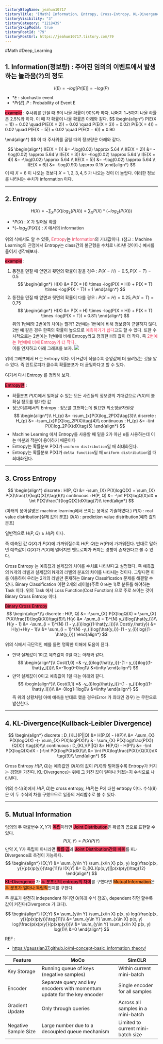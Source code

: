 ```yaml
---
tistoryBlogName: jeahun10717
tistoryTitle: "[Math] Information, Entropy, Cross-Entropy, KL-Divergence, Mutual-Information 정리"
tistoryVisibility: "3"
tistoryCategory: "1218439"
tistorySkipModal: true
tistoryPostId: "79"
tistoryPostUrl: https://jeahun10717.tistory.com/79
---
```

#Math #Deep_Learning 
## 1.  Information(정보량) : 주어진 임의의 이벤트에서 발생하는 놀라움(?)의 정도
$$I(E) = -log[Pr[E]] = -log(P)\tag{1}$$
* *$E$ : stochastic event
* *$Pr[E], P$ : Probability of Event E

 <mark style='background:#eb3b5a'>example</mark> : 주사위를 던질 때 6이 나올 확률이 90%라 하자. 나머지 1~5까지 나올 확률은 2.5%라 하자. 이 때 각 확률이 나올 확률은 아래와 같다.
$$
\begin{align*}
P(E(X = 1)) = 0.02 \quad P(E(X = 2)) = 0.02 \quad P(E(X = 3)) = 0.02\\
P(E(X = 4)) = 0.02 \quad P(E(X = 5)) = 0.02 \quad P(E(X = 6)) = 0.90

\end{align*}
$$
이 때 주사위를 굴릴 때의 정보량은 아래와 같다.

$$
\begin{align*} I(E(X = 1)) &= -\log(0.02) \approx 5.64 \\ I(E(X = 2)) &= -\log(0.02) \approx 5.64 \\ I(E(X = 3)) &= -\log(0.02) \approx 5.64 \\ I(E(X = 4)) &= -\log(0.02) \approx 5.64 \\ I(E(X = 5)) &= -\log(0.02) \approx 5.64 \\ I(E(X = 6)) &= -\log(0.90) \approx 0.15 \end{align*}
$$
이 때 $X=6$ 이 나오는 것보다 $X=1,2,3,4,5$ 가 나오는 것이 더 놀랍다. 이러한 정보를 나타내는 수치가 information 이다.

---

## 2. Entropy

$$
H(X) = -\sum_X P(X)log_2(P(X)) = \sum_X P(X)*(-log_2(P(X)))\tag{2}
$$
* *$P(X)$ : $X$ 가 일어날 확률
* *$(-log_2(P(X)))$ : $X$ 에서의 information 

위의 식에서도 알 수 있듯, <span style='color:#eb3b5a'>Entropy</span>는 <span style='color:#eb3b5a'>Information</span>의 기대값이다. 
(참고 : Machine Learning의 관점에서 Entropy는 class간의 불균형을 수치로 나타낸 것이다.)
예시를 들어서 생각해보자.

<mark style='background:#eb3b5a'>example</mark> : 
1. 동전을 던질 때 앞면과 뒷면의 확률이 같을 경우 : $P(X = H) = 0.5, P(X = T) = 0.5$
$$
\begin{align*}
H(X) &= P(X = H) \times -log(P(X = H)) + P(X = T) \times -log(P(X = T)) = 1
\end{align*}
$$
2. 동전을 던질 때 앞면과 뒷면의 확률이 다를 경우 : $P(X = H) = 0.25, P(X = T) = 0.75$ 
$$
\begin{align*}
H(X) &= P(X = H) \times -log(P(X = H)) + P(X = T) \times -log(P(X = T)) = 0.81\
\end{align*}
$$
위의 1번예와 2번예의 차이는 뭘까?
2번예는 1번예에 비해 정보량이 균일하지 않다. 2번 예 같은 경우 한쪽의 확률이 높으므로 <span style='color:#eb3b5a'>예측하기가 쉽다</span>고도 할 수 있다. 또한 수치적으로는 2번예는 1번예에 비해 Entropy라고 정의한 H의 값이 더 작다. 즉 <span style='color:#eb3b5a'>2번예는 1번예에 비해 Entropy가 더 작다</span>.  
이를 인지하고 아래 그래프를 보자.
![](https://i.imgur.com/DiWu2I1.png)


위의 그래프에서 H 는 Entropy 이다. 이 H값이 작을수록 중앙값에 더 몰려있는 것을 알 수 있다.
즉 엔트로피가 클수록 확률분포가 더 균일하다고 할 수 있다.

여기서 다시 Entropy 를 정리해 보자.

<mark style='background:#eb3b5a'>Entropy란</mark> : 
* 확률분포 $P(X)$에서 일어날 수 있는 모든 사건들의 정보량의 기대값으로 $P(X)$의 불확실 정도를 평가한 값
* 정보이론에서의 Entropy : 정보를 표현하는데 필요한 최소평균자원량
$$
\begin{align*}\\
H_{p} &= -\sum_{x}P(X)log_2P(X)\tag{3}\\
discrete : H_{p} &= -\sum_{x}P(X)log_2P(X)\tag{4}\\
continuous : H_{p} &= -\int P(X)log_2P(X)dX\tag{5}
\end{align*}
$$
* Machine Learning 에서 Entropy를 사용할 때 밑을 2가 아닌 e를 사용하는데 이는 미분과 적분이 용이하기 때문이다
* Entropy는 확률분포 P(X)가 `uniform distribution`일 때 최대화된다.
* Entropy는 확률분포 P(X)가 `delta function`일 때 `uniform distribution`일 때 최대화된다.

---

## 3. Cross Entropy

$$
\begin{align*}
discrete : H(P, Q) &= -\sum_{X} P(X)logQ(X) = \sum_{X} P(X)\frac{1}{logQ(X)}\tag{6}\\
continuous : H(P, Q) &= -\int P(X)logQ(X)dX = \int P(X)\frac{1}{logQ(X)}dX\tag{7}\\
\end{align*}
$$

(아래의 용어설명은 machine learning에서 쓰이는 용어로 기술하였다.)
$P(X)$ : real value distribution(실제 값의 분포)
$Q(X)$ : prediction value distribution(예측 값의 분포)

일반적으로 $H(P, Q) \geq H(P)$ 이다.

즉 예측된 값 $Q(X)$가 $P(X)$에 가까워질수록 $H(P, Q)$는 $H(P)$에 가까워진다.
반대로 말하면 예측값이 $Q(X)$가 $P(X)$에 멀어지면 엔트로피가 커지는 경향이 존재한다고 볼 수 있다.

Cross Entropy 는 예측값과 실제값의 차이를 수치로 나타낸다고 설명했다.
즉 예측값의 N개의 라벨과 실제값의 N개의 라벨의 분포의 차이를 나타내는 것이다.
그렇다면 이를 이용하여 우리는 2개의 라벨만 존재하는 Binary Classification 문제를 해결할 수 있다.
Binary Classification 이란 2개의 레이블(주로 0 또는 1)로 분류를 해야하는 Task 이다.
위의 Task 에서 Loss Function(Cost Function) 으로 주로 쓰이는 것이 Binary Cross Entropy 이다.

<mark style='background:#eb3b5a'>Binary Cross Entropy</mark>
$$
\begin{align*}\\
discrete : H(P, Q) &= -\sum_{X} P(X)logQ(X) = \sum_{X} P(X)\frac{1}{logQ(X)}\tag{6}\\
H(y) &= -\sum_{i = 1}^{N} y_{i}log{\hat{y_i}}\\
H(y - 1) &= -\sum_{i = 1}^{N} (1 - y_{i})log{(1-\hat{y_i})}\\
Cost(y,\hat{y}) &= H(y)+H(y - 1)\\
&= \sum_{i = 1}^{N} -y_{i}log{\hat{y_i}}-(1 - y_{i})log{(1-\hat{y_i})}
\end{align*}
$$

위의 식에서 극단적인 예를 들면 명확한 이해에 도움이 된다.
* 만약 실제값이 1이고  예측값이 0일 때는 아래와 같다.
$$
\begin{align*}\\
Cost(1,0) =& -y_{i}log{\hat{y_i}}-(1 - y_{i})log{(1-\hat{y_i})}\\
&=-1log0-0log1\\
&=\infty
\end{align*}
$$
* 만약 실제값이 0이고  예측값이 1일 때는 아래와 같다.
$$
\begin{align*}\\
Cost(0,1) =& -y_{i}log{\hat{y_i}}-(1 - y_{i})log{(1-\hat{y_i})}\\
&=-0log1-1log0\\
&=\infty
\end{align*}
$$
즉 위의 상황처럼 아예 예측을 반대로 했을 경우(Error 가 최대인 경우) 는 무한으로 발산한다.

---

## 4. KL-Divergence(Kullback-Leibler Divergence)

$$
\begin{align*}
discrete : D_{KL}(P||Q) &= H(P,Q) - H(P)\\
&= -\sum_{X} P(X)logQ(X) -(- \sum_{X} P(X)logP(X))\\
&= \sum_{X} P(X)log\frac{P(X)}{Q(X)} \tag{8}\\\\
continuous : D_{KL}(P||Q) &= H(P,Q) - H(P)\\
&= -\int P(X)logQ(X)dX - (-\int P(X)logP(X)dX)\\\\
&= \int P(X)log\frac{P(X)}{Q(X)}dX \tag{9}\\
\end{align*}
$$


Cross Entropy $H(P, Q)$는 예측값인 $Q(X)$의 값이 $P(X)$와 멀어질수록 Entropy가 커지는 경향을 가진다.
KL-Divergence는 위에 그 커진 값이 얼마나 커졌는지 수식으로 나타낸다. 

위의 수식(8)에서  $H(P, Q)$는 cross entropy, $H(P)$는 $P$에 대한 entropy 이다. 수식(8)은 이 두 수식의 차를 구했으므로 일종의 거리함수로 볼 수 있다.

---
## 5. Mutual Information

임의의 두 확률변수 $X, Y$가 <mark style='background:#eb3b5a'>독립</mark>이라면 <mark style='background:#eb3b5a'>Joint Distribution</mark>은 확률의 곱으로 표현할 수 있다.
$$
P(X, Y) = P(X)P(Y) \tag{10}
$$
만약 $X, Y$가 독립이 아니라면 <mark style='background:#eb3b5a'>확률 곱</mark>과 <mark style='background:#eb3b5a'>Joint Distribution간의 차이</mark>를 KL-Divergence로 측정이 가능하다.
$$
\begin{align*}
I(X;Y) &= \sum_{y\in Y} \sum_{x\in X} p(x, y) log(\frac{p(x, y)}{p(x)p(y)})\tag{11}\\
I(X;Y) &= D_{KL}(p(x,y)||p(x)p(y))\tag{12}
\end{align*}
$$
<mark style='background:#eb3b5a'>KL-Divergence</mark> 가 <mark style='background:#eb3b5a'>두 분포간의 entropy의 차이</mark>를 구했다면 <mark style='background:#fa8231'>Mutual Information</mark>은 <mark style='background:#fa8231'>두 분포가 얼마나 독립적</mark>인지를 구한다.

두 분포가 완전히 independent 하다면 0(아래 수식 참조), dependent 하면 할수록 값이 커진다(Divergence 가 크다).

$$
\begin{align*}
I(X;Y) &= \sum_{y\in Y} \sum_{x\in X} p(x, y) log(\frac{p(x, y)}{p(x)p(y)})\tag{11}\\
&= \sum_{y\in Y} \sum_{x\in X} p(x, y) log(\frac{p(x)p(y)}{p(x)p(y)})\\
&= \sum_{y\in Y} \sum_{x\in X} p(x, y) log(1)\\
&=0 
\end{align*}
$$

REF : 
* https://gaussian37.github.io/ml-concept-basic_information_theory/


| Feature              | MoCo                                                       | SimCLR                             |
|----------------------|------------------------------------------------------------|------------------------------------|
| Key Storage          | Running queue of keys (negative samples)                   | Within current mini-batch          |
| Encoder              | Separate query and key encoders with momentum update for the key encoder | Single encoder for all samples     |
| Gradient Update      | Only through queries                                       | Across all samples in a mini-batch |
| Negative Sample Size | Large number due to a decoupled queue mechanism            | Limited to current mini-batch size |
